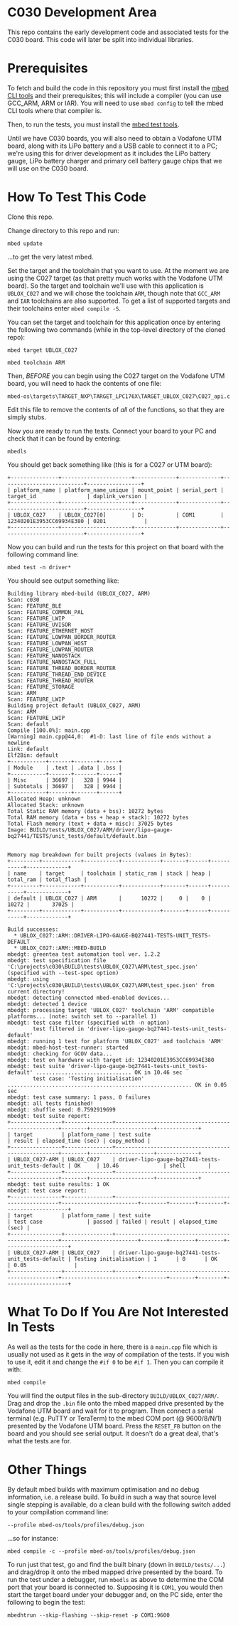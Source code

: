 # C030 Development Area

This repo contains the early development code and associated tests for the C030 board.  This code will later be split into individual libraries.

# Prerequisites

To fetch and build the code in this repository you must first install the [mbed CLI tools](https://github.com/ARMmbed/mbed-cli#installation) and their prerequisites; this will include a compiler (you can use GCC_ARM, ARM or IAR).  You will need to use `mbed config` to tell the mbed CLI tools where that compiler is.

Then, to run the tests, you must install the [mbed test tools](https://github.com/ARMmbed/greentea/blob/master/docs/QUICKSTART.md).

Until we have C030 boards, you will also need to obtain a Vodafone UTM board, along with its LiPo battery and a USB cable to connect it to a PC; we're using this for driver development as it includes the LiPo battery gauge, LiPo battery charger and primary cell battery gauge chips that we will use on the C030 board.

# How To Test This Code

Clone this repo.

Change directory to this repo and run:

`mbed update`

...to get the very latest mbed.

Set the target and the toolchain that you want to use.  At the moment we are using the C027 target (as that pretty much works with the Vodafone UTM board). So the target and toolchain we'll use with this application is `UBLOX_C027` and we will chose the toolchain `ARM`, though note that `GCC_ARM` and `IAR` toolchains are also supported.  To get a list of supported targets and their toolchains enter `mbed compile -S`.

You can set the target and toolchain for this application once by entering the following two commands (while in the top-level directory of the cloned repo):

`mbed target UBLOX_C027`

`mbed toolchain ARM`

Then, *BEFORE* you can begin using the C027 target on the Vodafone UTM board, you will need to hack the contents of one file:

`mbed-os\targets\TARGET_NXP\TARGET_LPC176X\TARGET_UBLOX_C027\C027_api.c`

Edit this file to remove the contents of *all* of the functions, so that they are simply stubs.

Now you are ready to run the tests.  Connect your board to your PC and check that it can be found by entering:

`mbedls`

You should get back something like (this is for a C027 or UTM board):

```
+---------------+----------------------+-------------+-------------+--------------------------+-----------------+
| platform_name | platform_name_unique | mount_point | serial_port | target_id                | daplink_version |
+---------------+----------------------+-------------+-------------+--------------------------+-----------------+
| UBLOX_C027    | UBLOX_C027[0]        | D:          | COM1        | 12340201E3953CC69934E380 | 0201            |
+---------------+----------------------+-------------+-------------+--------------------------+-----------------+
```

Now you can build and run the tests for this project on that board with the following command line:

`mbed test -n driver*`

You should see output something like:

```
Building library mbed-build (UBLOX_C027, ARM)
Scan: c030
Scan: FEATURE_BLE
Scan: FEATURE_COMMON_PAL
Scan: FEATURE_LWIP
Scan: FEATURE_UVISOR
Scan: FEATURE_ETHERNET_HOST
Scan: FEATURE_LOWPAN_BORDER_ROUTER
Scan: FEATURE_LOWPAN_HOST
Scan: FEATURE_LOWPAN_ROUTER
Scan: FEATURE_NANOSTACK
Scan: FEATURE_NANOSTACK_FULL
Scan: FEATURE_THREAD_BORDER_ROUTER
Scan: FEATURE_THREAD_END_DEVICE
Scan: FEATURE_THREAD_ROUTER
Scan: FEATURE_STORAGE
Scan: ARM
Scan: FEATURE_LWIP
Building project default (UBLOX_C027, ARM)
Scan: ARM
Scan: FEATURE_LWIP
Scan: default
Compile [100.0%]: main.cpp
[Warning] main.cpp@44,0:  #1-D: last line of file ends without a newline
Link: default
Elf2Bin: default
+-----------+-------+-------+------+
| Module    | .text | .data | .bss |
+-----------+-------+-------+------+
| Misc      | 36697 |   328 | 9944 |
| Subtotals | 36697 |   328 | 9944 |
+-----------+-------+-------+------+
Allocated Heap: unknown
Allocated Stack: unknown
Total Static RAM memory (data + bss): 10272 bytes
Total RAM memory (data + bss + heap + stack): 10272 bytes
Total Flash memory (text + data + misc): 37025 bytes
Image: BUILD/tests/UBLOX_C027/ARM/driver/lipo-gauge-bq27441/TESTS/unit_tests/default/default.bin


Memory map breakdown for built projects (values in Bytes):
+---------+------------+-----------+------------+-------+------+-----------+-------------+
| name    | target     | toolchain | static_ram | stack | heap | total_ram | total_flash |
+---------+------------+-----------+------------+-------+------+-----------+-------------+
| default | UBLOX_C027 | ARM       |      10272 |     0 |    0 |     10272 |       37025 |
+---------+------------+-----------+------------+-------+------+-----------+-------------+

Build successes:
  * UBLOX_C027::ARM::DRIVER-LIPO-GAUGE-BQ27441-TESTS-UNIT_TESTS-DEFAULT
  * UBLOX_C027::ARM::MBED-BUILD
mbedgt: greentea test automation tool ver. 1.2.2
mbedgt: test specification file 'C:\projects\c030\BUILD\tests\UBLOX_C027\ARM\test_spec.json' (specified with --test-spec option)
mbedgt: using 'C:\projects\c030\BUILD\tests\UBLOX_C027\ARM\test_spec.json' from current directory!
mbedgt: detecting connected mbed-enabled devices...
mbedgt: detected 1 device
mbedgt: processing target 'UBLOX_C027' toolchain 'ARM' compatible platforms... (note: switch set to --parallel 1)
mbedgt: test case filter (specified with -n option)
        test filtered in 'driver-lipo-gauge-bq27441-tests-unit_tests-default'
mbedgt: running 1 test for platform 'UBLOX_C027' and toolchain 'ARM'
mbedgt: mbed-host-test-runner: started
mbedgt: checking for GCOV data...
mbedgt: test on hardware with target id: 12340201E3953CC69934E380
mbedgt: test suite 'driver-lipo-gauge-bq27441-tests-unit_tests-default' .............................. OK in 10.46 sec
        test case: 'Testing initialisation' .......................................................... OK in 0.05 sec
mbedgt: test case summary: 1 pass, 0 failures
mbedgt: all tests finished!
mbedgt: shuffle seed: 0.7592919699
mbedgt: test suite report:
+----------------+---------------+----------------------------------------------------+--------+--------------------+-------------+
| target         | platform_name | test suite                                         | result | elapsed_time (sec) | copy_method |
+----------------+---------------+----------------------------------------------------+--------+--------------------+-------------+
| UBLOX_C027-ARM | UBLOX_C027    | driver-lipo-gauge-bq27441-tests-unit_tests-default | OK     | 10.46              | shell       |
+----------------+---------------+----------------------------------------------------+--------+--------------------+-------------+
mbedgt: test suite results: 1 OK
mbedgt: test case report:
+----------------+---------------+----------------------------------------------------+------------------------+--------+--------+--------+--------------------+
| target         | platform_name | test suite                                         | test case              | passed | failed | result | elapsed_time (sec) |
+----------------+---------------+----------------------------------------------------+------------------------+--------+--------+--------+--------------------+
| UBLOX_C027-ARM | UBLOX_C027    | driver-lipo-gauge-bq27441-tests-unit_tests-default | Testing initialisation | 1      | 0      | OK     | 0.05               |
+----------------+---------------+----------------------------------------------------+------------------------+--------+--------+--------+--------------------+
```

# What To Do If You Are Not Interested In Tests

As well as the tests for the code in here, there is a `main.cpp` file which is usually not used as it gets in the way of compilation of the tests.  If you wish to use it, edit it and change the `#if 0` to be `#if 1`.  Then you can compile it with:

`mbed compile`

You will find the output files in the sub-directory `BUILD/UBLOX_C027/ARM/`.  Drag and drop the `.bin` file onto the mbed mapped drive presented by the Vodafone UTM board and wait for it to program.  Then connect a serial terminal (e.g. PuTTY or TeraTerm) to the mbed COM port (@ 9600/8/N/1) presented by the Vodafone UTM board.  Press the `RESET_FB` button on the board and you should see serial output. It doesn't do a great deal, that's what the tests are for.

# Other Things

By default mbed builds with maximum optimisation and no debug information, i.e. a release build.  To build in such a way that source level single stepping is available, do a clean build with the following switch added to your compilation command line:

`--profile mbed-os/tools/profiles/debug.json`

...so for instance:

`mbed compile -c --profile mbed-os/tools/profiles/debug.json`

To run just that test, go and find the built binary (down in `BUILD/tests/...`) and drag/drop it onto the mbed mapped drive presented by the board.  To  run the test under a debugger, run `mbedls` as above to determine the COM port that your board is connected to.  Supposing it is `COM1`, you would then start the target board under your debugger and, on the PC side, enter the following to begin the test:

`mbedhtrun --skip-flashing --skip-reset -p COM1:9600`
